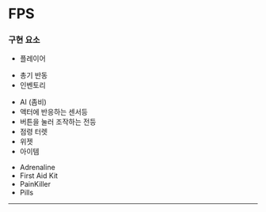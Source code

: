 # FPS

### 구현 요소

-  플레이어
  + 총기 반동
  + 인벤토리
-  AI (좀비)
-  액터에 반응하는 센서등
-  버튼을 눌러 조작하는 전등
-  점령 터렛
-  위젯
-  아이템
  +  Adrenaline
  +  First Aid Kit
  +  PainKiller
  +  Pills

-------------------------------------------
